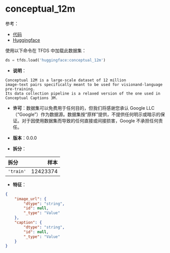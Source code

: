 # conceptual_12m

参考：

- [代码](https://github.com/huggingface/datasets/blob/master/datasets/conceptual_12m)
- [Huggingface](https://huggingface.co/datasets/conceptual_12m)

使用以下命令在 TFDS 中加载此数据集：

```python
ds = tfds.load('huggingface:conceptual_12m')
```

- **说明**：

```
Conceptual 12M is a large-scale dataset of 12 million
image-text pairs specifically meant to be used for visionand-language pre-training.
Its data collection pipeline is a relaxed version of the one used in Conceptual Captions 3M.
```

- **许可**：数据集可以免费用于任何目的，但我们将感谢您承认 Google LLC（“Google”）作为数据源。数据集按“原样”提供，不提供任何明示或暗示的保证。对于因使用数据集而导致的任何直接或间接损害，Google 不承担任何责任。

- **版本**：0.0.0

- **拆分**：

拆分 | 样本
:-- | --:
`'train'` | 12423374

- **特征**：

```json
{
    "image_url": {
        "dtype": "string",
        "id": null,
        "_type": "Value"
    },
    "caption": {
        "dtype": "string",
        "id": null,
        "_type": "Value"
    }
}
```
